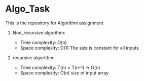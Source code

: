 # Algo_Task
This is the repository for Algorithm assignment

1. Non_recursive algorithm:
    - Time complexity: O(n)
    - Space complexity: O(1)  The size is constant for all inputs

2. recursive algorithm:
    - Time complexity: T(n) = T(n-1) -> O(n)
    - Space complexity: O(n) size of input array

